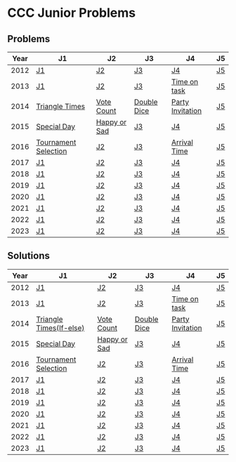 # CCC Junior Problems

## Problems
| Year  | J1| J2| J3| J4| J5|
| --- | -------------  |-------------  |-------------  |-------------  |-------------  |
| 2012   | [J1](./2012/J1/J1.md)| [J2](./2012/J2/J2.md)| [J3](./2012/J3/J3.md)| [J4](./2012/J4/J4.md)| [J5](./2012/J5/J5.md)|
| 2013   | [J1](./2013/J1/J1.md)| [J2](./2013/J2/J2.md)| [J3](./2013/J3/J3.md)| [Time on task](./2013/J4/J4.md)| [J5](./2013/J5/J5.md)|
| 2014   | [Triangle Times](./2014/J1/J1.md)| [Vote Count](./2014/J2/J2.md)| [Double Dice](./2014/J3/J3.md)| [Party Invitation](./2014/J4/J4.md)| [J5](./2014/J5/J5.md)|
| 2015   | [Special Day](./2015/J1/J1.md)| [Happy or Sad](./2015/J2/J2.md)| [J3](./2015/J3/J3.md)| [J4](./2015/J4/J4.md)| [J5](./2015/J5/J5.md)|
| 2016   | [Tournament Selection](./2016/J1/J1.md)| [J2](./2016/J2/J2.md)| [J3](./2016/J3/J3.md)| [Arrival Time](./2016/J4/J4.md)| [J5](./2016/J5/J5.md)|
| 2017   | [J1](./2017/J1/J1.md)| [J2](./2017/J2/J2.md)| [J3](./2017/J3/J3.md)| [J4](./2017/J4/J4.md)| [J5](./2017/J5/J5.md)|
| 2018   | [J1](./2018/J1/J1.md)| [J2](./2018/J2/J2.md)| [J3](./2018/J3/J3.md)| [J4](./2018/J4/J4.md)| [J5](./2018/J5/J5.md)|
| 2019   | [J1](./2019/J1/J1.md)| [J2](./2019/J2/J2.md)| [J3](./2019/J3/J3.md)| [J4](./2019/J4/J4.md)| [J5](./2019/J5/J5.md)|
| 2020   | [J1](./2020/J1/J1.md)| [J2](./2020/J2/J2.md)| [J3](./2020/J3/J3.md)| [J4](./2020/J4/J4.md)| [J5](./2020/J5/J5.md)|
| 2021   | [J1](./2021/J1/J1.md)| [J2](./2021/J2/J2.md)| [J3](./2021/J3/J3.md)| [J4](./2021/J4/J4.md)| [J5](./2021/J5/J5.md)|
| 2022   | [J1](./2022/J1/J1.md)| [J2](./2022/J2/J2.md)| [J3](./2022/J3/J3.md)| [J4](./2022/J4/J4.md)| [J5](./2022/J5/J5.md)|
| 2023   | [J1](./2023/J1/J1.md)| [J2](./2023/J2/J2.md)| [J3](./2023/J3/J3.md)| [J4](./2023/J4/J4.md)| [J5](./2023/J5/J5.md)|

## Solutions

| Year  | J1| J2| J3| J4| J5|
| --- | -------------  |-------------  |-------------  |-------------  |-------------  |
| 2012   | [J1](./2012/J1/J1.py)| [J2](./2012/J2/J2.py)| [J3](./2012/J3/J3.py)| [J4](./2012/J4/J4.py)| [J5](./2012/J5/J5.py)|
| 2013   | [J1](./2013/J1/J1.py)| [J2](./2013/J2/J2.py)| [J3](./2013/J3/J3.py)| [Time on task](./2013/J4/J4.py)| [J5](./2013/J5/J5.py)|
| 2014   | [Triangle Times(If-else)](./2014/J1/J1.py)| [Vote Count](./2014/J2/J2.py)| [Double Dice](./2014/J3/J3.py)| [Party Invitation](./2014/J4/J4.py)| [J5](./2014/J5/J5.py)|
| 2015   | [Special Day](./2015/J1/J1.py)| [Happy or Sad](./2015/J2/J2.py)| [J3](./2015/J3/J3.py)| [J4](./2015/J4/J4.py)| [J5](./2015/J5/J5.py)|
| 2016   | [Tournament Selection](./2016/J1/J1.py)| [J2](./2016/J2/J2.py)| [J3](./2016/J3/J3.py)| [Arrival Time](./2016/J4/J4.py)| [J5](./2016/J5/J5.py)|
| 2017   | [J1](./2017/J1/J1.py)| [J2](./2017/J2/J2.py)| [J3](./2017/J3/J3.py)| [J4](./2017/J4/J4.py)| [J5](./2017/J5/J5.py)|
| 2018   | [J1](./2018/J1/J1.py)| [J2](./2018/J2/J2.py)| [J3](./2018/J3/J3.py)| [J4](./2018/J4/J4.py)| [J5](./2018/J5/J5.py)|
| 2019   | [J1](./2019/J1/J1.py)| [J2](./2019/J2/J2.py)| [J3](./2019/J3/J3.py)| [J4](./2019/J4/J4.py)| [J5](./2019/J5/J5.py)|
| 2020   | [J1](./2020/J1/J1.py)| [J2](./2020/J2/J2.py)| [J3](./2020/J3/J3.py)| [J4](./2020/J4/J4.py)| [J5](./2020/J5/J5.py)|
| 2021   | [J1](./2021/J1/J1.py)| [J2](./2021/J2/J2.py)| [J3](./2021/J3/J3.py)| [J4](./2021/J4/J4.py)| [J5](./2021/J5/J5.py)|
| 2022   | [J1](./2022/J1/J1.py)| [J2](./2022/J2/J2.py)| [J3](./2022/J3/J3.py)| [J4](./2022/J4/J4.py)| [J5](./2022/J5/J5.py)|
| 2023   | [J1](./2023/J1/J1.py)| [J2](./2023/J2/J2.py)| [J3](./2023/J3/J3.py)| [J4](./2023/J4/J4.py)| [J5](./2023/J5/J5.py)|